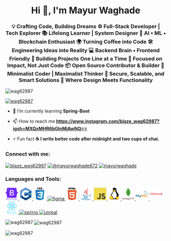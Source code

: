 <h1 align="center">Hi 👋, I'm Mayur Waghade</h1>
<h3 align="center">💡 Crafting Code, Building Dreams ⚙️ Full-Stack Developer | Tech Explorer 📚 Lifelong Learner | System Designer 🧠 AI • ML • Blockchain Enthusiast 🌍 Turning Coffee into Code 🛠️ Engineering Ideas into Reality 💻 Backend Brain • Frontend Friendly 🚧 Building Projects One Line at a Time 🎯 Focused on Impact, Not Just Code 📦 Open Source Contributor & Builder 👾 Minimalist Coder | Maximalist Thinker 🔐 Secure, Scalable, and Smart Solutions 🎨 Where Design Meets Functionality</h3>

<p align="left"> <img src="https://komarev.com/ghpvc/?username=wag62987&label=Profile%20views&color=0e75b6&style=flat" alt="wag62987" /> </p>

<p align="left"> <a href="https://github.com/ryo-ma/github-profile-trophy"><img src="https://github-profile-trophy.vercel.app/?username=wag62987" alt="wag62987" /></a> </p>

- 🌱 I’m currently learning **Spring-Boot**

- 📫 How to reach me **https://www.instagram.com/blaze_wag62987?igsh=MXQxMHR6bGlnMjAwNQ==**

- ⚡ Fun fact **☕ I write better code after midnight and two cups of chai.**

<h3 align="left">Connect with me:</h3>
<p align="left">
<a href="https://instagram.com/blaze_wag62987" target="blank"><img align="center" src="https://raw.githubusercontent.com/rahuldkjain/github-profile-readme-generator/master/src/images/icons/Social/instagram.svg" alt="blaze_wag62987" height="30" width="40" /></a>
<a href="https://www.hackerrank.com/@mayurwaghade672" target="blank"><img align="center" src="https://raw.githubusercontent.com/rahuldkjain/github-profile-readme-generator/master/src/images/icons/Social/hackerrank.svg" alt="@mayurwaghade672" height="30" width="40" /></a>
<a href="https://www.leetcode.com/mayurwaghade" target="blank"><img align="center" src="https://raw.githubusercontent.com/rahuldkjain/github-profile-readme-generator/master/src/images/icons/Social/leet-code.svg" alt="mayurwaghade" height="30" width="40" /></a>
</p>

<h3 align="left">Languages and Tools:</h3>
<p align="left"> <a href="https://getbootstrap.com" target="_blank" rel="noreferrer"> <img src="https://raw.githubusercontent.com/devicons/devicon/master/icons/bootstrap/bootstrap-plain-wordmark.svg" alt="bootstrap" width="40" height="40"/> </a> <a href="https://www.w3schools.com/cpp/" target="_blank" rel="noreferrer"> <img src="https://raw.githubusercontent.com/devicons/devicon/master/icons/cplusplus/cplusplus-original.svg" alt="cplusplus" width="40" height="40"/> </a> <a href="https://www.w3schools.com/css/" target="_blank" rel="noreferrer"> <img src="https://raw.githubusercontent.com/devicons/devicon/master/icons/css3/css3-original-wordmark.svg" alt="css3" width="40" height="40"/> </a> <a href="https://www.figma.com/" target="_blank" rel="noreferrer"> <img src="https://www.vectorlogo.zone/logos/figma/figma-icon.svg" alt="figma" width="40" height="40"/> </a> <a href="https://www.w3.org/html/" target="_blank" rel="noreferrer"> <img src="https://raw.githubusercontent.com/devicons/devicon/master/icons/html5/html5-original-wordmark.svg" alt="html5" width="40" height="40"/> </a> <a href="https://www.java.com" target="_blank" rel="noreferrer"> <img src="https://raw.githubusercontent.com/devicons/devicon/master/icons/java/java-original.svg" alt="java" width="40" height="40"/> </a> <a href="https://developer.mozilla.org/en-US/docs/Web/JavaScript" target="_blank" rel="noreferrer"> <img src="https://raw.githubusercontent.com/devicons/devicon/master/icons/javascript/javascript-original.svg" alt="javascript" width="40" height="40"/> </a> <a href="https://www.linux.org/" target="_blank" rel="noreferrer"> <img src="https://raw.githubusercontent.com/devicons/devicon/master/icons/linux/linux-original.svg" alt="linux" width="40" height="40"/> </a> <a href="https://www.mongodb.com/" target="_blank" rel="noreferrer"> <img src="https://raw.githubusercontent.com/devicons/devicon/master/icons/mongodb/mongodb-original-wordmark.svg" alt="mongodb" width="40" height="40"/> </a> <a href="https://www.mysql.com/" target="_blank" rel="noreferrer"> <img src="https://raw.githubusercontent.com/devicons/devicon/master/icons/mysql/mysql-original-wordmark.svg" alt="mysql" width="40" height="40"/> </a> <a href="https://www.oracle.com/" target="_blank" rel="noreferrer"> <img src="https://raw.githubusercontent.com/devicons/devicon/master/icons/oracle/oracle-original.svg" alt="oracle" width="40" height="40"/> </a> <a href="https://reactjs.org/" target="_blank" rel="noreferrer"> <img src="https://raw.githubusercontent.com/devicons/devicon/master/icons/react/react-original-wordmark.svg" alt="react" width="40" height="40"/> </a> <a href="https://spring.io/" target="_blank" rel="noreferrer"> <img src="https://www.vectorlogo.zone/logos/springio/springio-icon.svg" alt="spring" width="40" height="40"/> </a> <a href="https://unrealengine.com/" target="_blank" rel="noreferrer"> <img src="https://raw.githubusercontent.com/kenangundogan/fontisto/036b7eca71aab1bef8e6a0518f7329f13ed62f6b/icons/svg/brand/unreal-engine.svg" alt="unreal" width="40" height="40"/> </a> </p>

<p><img align="left" src="https://github-readme-stats.vercel.app/api/top-langs?username=wag62987&show_icons=true&locale=en&layout=compact" alt="wag62987" /></p>

<p>&nbsp;<img align="center" src="https://github-readme-stats.vercel.app/api?username=wag62987&show_icons=true&locale=en" alt="wag62987" /></p>

<p><img align="center" src="https://github-readme-streak-stats.herokuapp.com/?user=wag62987&" alt="wag62987" /></p>
